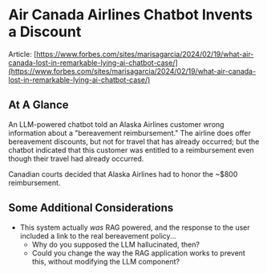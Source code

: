 # Air Canada Airlines Chatbot Invents a Discount

Article: 
[https://www.forbes.com/sites/marisagarcia/2024/02/19/what-air-canada-lost-in-remarkable-lying-ai-chatbot-case/](https://www.forbes.com/sites/marisagarcia/2024/02/19/what-air-canada-lost-in-remarkable-lying-ai-chatbot-case/)

## At A Glance

An LLM-powered chatbot told an Alaska Airlines customer wrong information about a "bereavement reimbursement." The airline does offer bereavement discounts, but not for travel that has already occurred; but the chatbot indicated that this customer was entitled to a reimbursement even though their travel had already occurred.

Canadian courts decided that Alaska Airlines had to honor the ~$800 reimbursement.

## Some Additional Considerations

* This system actually *was* RAG powered, and the response to the user included a link to the real bereavement policy...
    * Why do you supposed the LLM hallucinated, then?
    * Could you change the way the RAG application works to prevent this, without modifying the LLM component?
